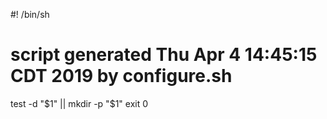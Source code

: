 #! /bin/sh
# script generated Thu Apr 4 14:45:15 CDT 2019 by configure.sh

test -d "$1" || mkdir -p "$1"
exit 0
